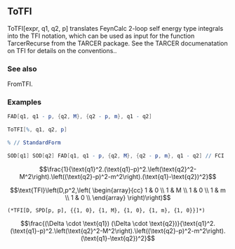 ##  ToTFI 

ToTFI[expr, q1, q2, p] translates FeynCalc 2-loop self energy type integrals into the TFI notation, which can be used as input for the function TarcerRecurse from the TARCER package. See the TARCER documenatation on TFI for details on the conventions..

###  See also 

FromTFI.

###  Examples 

```mathematica
FAD[q1, q1 - p, {q2, M}, {q2 - p, m}, q1 - q2] 
 
ToTFI[%, q1, q2, p] 
 
% // StandardForm 
 
SOD[q1] SOD[q2] FAD[q1, q1 - p, {q2, M}, {q2 - p, m}, q1 - q2] // FCI
```

$$\frac{1}{\text{q1}^2.(\text{q1}-p)^2.\left(\text{q2}^2-M^2\right).\left((\text{q2}-p)^2-m^2\right).(\text{q1}-\text{q2})^2}$$

$$\text{TFI}\left(D,p^2,\left(
\begin{array}{cc}
 1 & 0 \\
 1 & M \\
 1 & 0 \\
 1 & m \\
 1 & 0 \\
\end{array}
\right)\right)$$

```
(*TFI[D, SPD[p, p], {{1, 0}, {1, M}, {1, 0}, {1, m}, {1, 0}}]*)
```

$$\frac{(\Delta \cdot \text{q1}) (\Delta \cdot \text{q2})}{\text{q1}^2.(\text{q1}-p)^2.\left(\text{q2}^2-M^2\right).\left((\text{q2}-p)^2-m^2\right).(\text{q1}-\text{q2})^2}$$